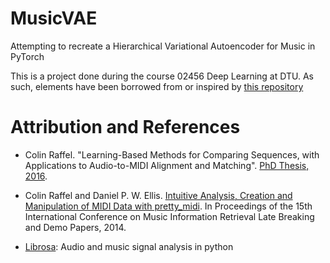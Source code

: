 # MusicVAE

Attempting to recreate a Hierarchical Variational Autoencoder for Music in PyTorch

This is a project done during the course 02456 Deep Learning at DTU. As such, elements have been borrowed from or inspired by [this repository](https://github.com/DeepLearningDTU/02456-deep-learning-with-PyTorch)

# Attribution and References

- Colin Raffel. "Learning-Based Methods for Comparing Sequences, with Applications to Audio-to-MIDI Alignment and Matching". [PhD Thesis, 2016](http://colinraffel.com/publications/thesis.pdf).

- Colin Raffel and Daniel P. W. Ellis. [Intuitive Analysis, Creation and Manipulation of MIDI Data with pretty_midi](http://colinraffel.com/publications/ismir2014intuitive.pdf). In Proceedings of the 15th International Conference on Music Information Retrieval Late Breaking and Demo Papers, 2014.

- [Librosa](https://doi.org/10.5281/zenodo.591533): Audio and music signal analysis in python
